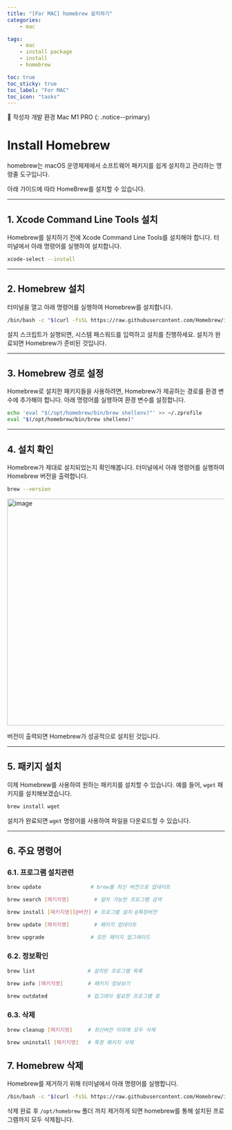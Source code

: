 ```yaml
---
title: "[For MAC] homebrew 설치하기"
categories:
    - mac

tags:
    - mac
    - install package
    - install
    - homebrew

toc: true
toc_sticky: true
toc_label: "For MAC"
toc_icon: "tasks"
---
```


📌 작성자 개발 환경 Mac M1 PRO
{: .notice--primary}

# Install Homebrew
homebrew는 macOS 운영체제에서 소프트웨어 패키지를 쉽게 설치하고 관리하는 명령줄 도구입니다.

아래 가이드에 따라 HomeBrew를 설치할 수 있습니다.

---

## 1. Xcode Command Line Tools 설치
Homebrew를 설치하기 전에 Xcode Command Line Tools를 설치해야 합니다. 터미널에서 아래 명령어를 실행하여 설치합니다.

```bash
xcode-select --install
```

---


## 2. Homebrew 설치

터미널을 열고 아래 명령어를 실행하여 Homebrew를 설치합니다.

```bash
/bin/bash -c "$(curl -fsSL https://raw.githubusercontent.com/Homebrew/install/master/install.sh)"
```

설치 스크립트가 실행되면, 시스템 패스워드를 입력하고 설치를 진행하세요. 설치가 완료되면 Homebrew가 준비된 것입니다.

---

## 3. Homebrew 경로 설정

Homebrew로 설치한 패키지들을 사용하려면, Homebrew가 제공하는 경로를 환경 변수에 추가해야 합니다. 아래 명령어를 실행하여 환경 변수를 설정합니다.

```bash
echo 'eval "$(/opt/homebrew/bin/brew shellenv)"' >> ~/.zprofile
eval "$(/opt/homebrew/bin/brew shellenv)"
```

---

## 4. 설치 확인

Homebrew가 제대로 설치되었는지 확인해봅니다. 터미널에서 아래 명령어를 실행하여 Homebrew 버전을 출력합니다.

```bash
brew --version
```
<img width="524" alt="image" src="https://github.com/hanmingi/hanmingi.github.io/assets/22022390/622c3dd4-39bf-4f04-ac04-e14335559c21">


버전이 출력되면 Homebrew가 성공적으로 설치된 것입니다.

---

## 5. 패키지 설치

이제 Homebrew를 사용하여 원하는 패키지를 설치할 수 있습니다. 예를 들어, `wget` 패키지를 설치해보겠습니다.

```bash
brew install wget
```

설치가 완료되면 `wget` 명령어를 사용하여 파일을 다운로드할 수 있습니다.

---

## 6. 주요 명령어
### 6.1. 프로그램 설치관련
```bash
brew update                # brew를 최신 버전으로 업데이트

brew search [패키지명]        # 설치 가능한 프로그램 검색

brew install [패키지명][@버전] # 프로그램 설치 @특정버전

brew update [패치지명]        # 패키지 업데이트

brew upgrade               # 모든 패키지 업그레이드
```

### 6.2. 정보확인
```bash
brew list                 # 설치된 프로그램 목록

brew info [패키지명]        # 패키지 정보보기

brew outdated             # 업그레이 필요한 프로그램 찾
```

### 6.3. 삭제
```bash
brew cleanup [패키지명]     # 최신버전 이외에 모두 삭제

brew uninstall [패키지명]   # 특정 패키지 삭제
```

## 7. Homebrew 삭제
Homebrew를 제거하기 위해 터미널에서 아래 명령어를 실행합니다.

```bash
/bin/bash -c "$(curl -fsSL https://raw.githubusercontent.com/Homebrew/install/HEAD/uninstall.sh)"
```

삭제 완료 후 ```/opt/homebrew``` 폴더 까지 제거하게 되면 homebrew를 통해 설치된 프로그램까지 모두 삭제됩니다.

